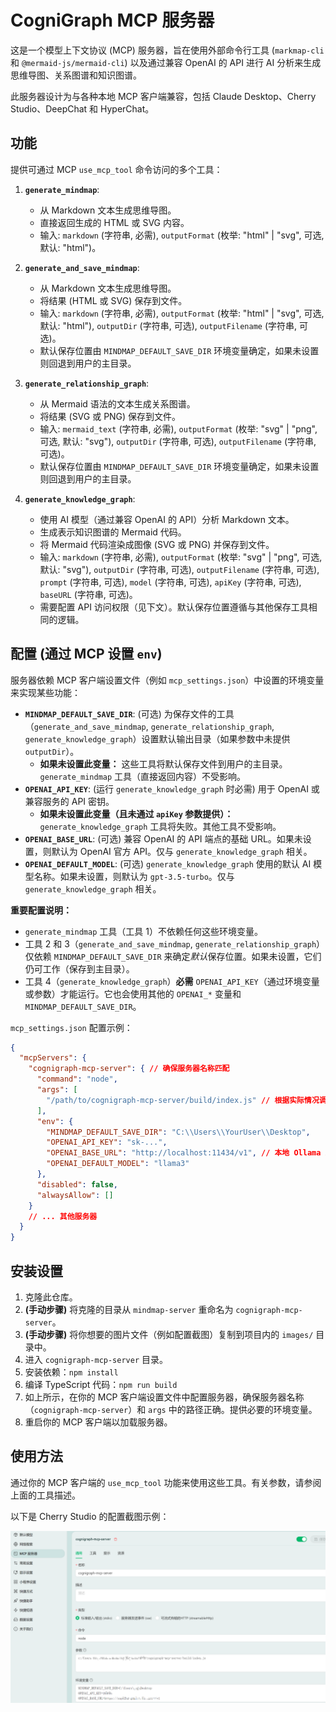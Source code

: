 # CogniGraph MCP 服务器

这是一个模型上下文协议 (MCP) 服务器，旨在使用外部命令行工具 (`markmap-cli` 和 `@mermaid-js/mermaid-cli`) 以及通过兼容 OpenAI 的 API 进行 AI 分析来生成思维导图、关系图谱和知识图谱。

此服务器设计为与各种本地 MCP 客户端兼容，包括 Claude Desktop、Cherry Studio、DeepChat 和 HyperChat。

## 功能

提供可通过 MCP `use_mcp_tool` 命令访问的多个工具：

1.  **`generate_mindmap`**:
    *   从 Markdown 文本生成思维导图。
    *   直接返回生成的 HTML 或 SVG 内容。
    *   输入: `markdown` (字符串, 必需), `outputFormat` (枚举: "html" | "svg", 可选, 默认: "html")。

2.  **`generate_and_save_mindmap`**:
    *   从 Markdown 文本生成思维导图。
    *   将结果 (HTML 或 SVG) 保存到文件。
    *   输入: `markdown` (字符串, 必需), `outputFormat` (枚举: "html" | "svg", 可选, 默认: "html"), `outputDir` (字符串, 可选), `outputFilename` (字符串, 可选)。
    *   默认保存位置由 `MINDMAP_DEFAULT_SAVE_DIR` 环境变量确定，如果未设置则回退到用户的主目录。

3.  **`generate_relationship_graph`**:
    *   从 Mermaid 语法的文本生成关系图谱。
    *   将结果 (SVG 或 PNG) 保存到文件。
    *   输入: `mermaid_text` (字符串, 必需), `outputFormat` (枚举: "svg" | "png", 可选, 默认: "svg"), `outputDir` (字符串, 可选), `outputFilename` (字符串, 可选)。
    *   默认保存位置由 `MINDMAP_DEFAULT_SAVE_DIR` 环境变量确定，如果未设置则回退到用户的主目录。

4.  **`generate_knowledge_graph`**:
    *   使用 AI 模型（通过兼容 OpenAI 的 API）分析 Markdown 文本。
    *   生成表示知识图谱的 Mermaid 代码。
    *   将 Mermaid 代码渲染成图像 (SVG 或 PNG) 并保存到文件。
    *   输入: `markdown` (字符串, 必需), `outputFormat` (枚举: "svg" | "png", 可选, 默认: "svg"), `outputDir` (字符串, 可选), `outputFilename` (字符串, 可选), `prompt` (字符串, 可选), `model` (字符串, 可选), `apiKey` (字符串, 可选), `baseURL` (字符串, 可选)。
    *   需要配置 API 访问权限（见下文）。默认保存位置遵循与其他保存工具相同的逻辑。

## 配置 (通过 MCP 设置 `env`)

服务器依赖 MCP 客户端设置文件（例如 `mcp_settings.json`）中设置的环境变量来实现某些功能：

*   **`MINDMAP_DEFAULT_SAVE_DIR`**: (可选) 为保存文件的工具（`generate_and_save_mindmap`, `generate_relationship_graph`, `generate_knowledge_graph`）设置默认输出目录（如果参数中未提供 `outputDir`）。
    *   **如果未设置此变量：** 这些工具将默认保存文件到用户的主目录。`generate_mindmap` 工具（直接返回内容）不受影响。
*   **`OPENAI_API_KEY`**: (运行 `generate_knowledge_graph` 时必需) 用于 OpenAI 或兼容服务的 API 密钥。
    *   **如果未设置此变量（且未通过 `apiKey` 参数提供）：** `generate_knowledge_graph` 工具将失败。其他工具不受影响。
*   **`OPENAI_BASE_URL`**: (可选) 兼容 OpenAI 的 API 端点的基础 URL。如果未设置，则默认为 OpenAI 官方 API。仅与 `generate_knowledge_graph` 相关。
*   **`OPENAI_DEFAULT_MODEL`**: (可选) `generate_knowledge_graph` 使用的默认 AI 模型名称。如果未设置，则默认为 `gpt-3.5-turbo`。仅与 `generate_knowledge_graph` 相关。

**重要配置说明：**
*   `generate_mindmap` 工具（工具 1）不依赖任何这些环境变量。
*   工具 2 和 3（`generate_and_save_mindmap`, `generate_relationship_graph`）仅依赖 `MINDMAP_DEFAULT_SAVE_DIR` 来确定*默认*保存位置。如果未设置，它们仍可工作（保存到主目录）。
*   工具 4（`generate_knowledge_graph`）**必需** `OPENAI_API_KEY`（通过环境变量或参数）才能运行。它也会使用其他的 `OPENAI_*` 变量和 `MINDMAP_DEFAULT_SAVE_DIR`。

`mcp_settings.json` 配置示例：

```json
{
  "mcpServers": {
    "cognigraph-mcp-server": { // 确保服务器名称匹配
      "command": "node",
      "args": [
        "/path/to/cognigraph-mcp-server/build/index.js" // 根据实际情况调整路径
      ],
      "env": {
        "MINDMAP_DEFAULT_SAVE_DIR": "C:\\Users\\YourUser\\Desktop",
        "OPENAI_API_KEY": "sk-...",
        "OPENAI_BASE_URL": "http://localhost:11434/v1", // 本地 Ollama 示例
        "OPENAI_DEFAULT_MODEL": "llama3"
      },
      "disabled": false,
      "alwaysAllow": []
    }
    // ... 其他服务器
  }
}
```

## 安装设置

1.  克隆此仓库。
2.  **(手动步骤)** 将克隆的目录从 `mindmap-server` 重命名为 `cognigraph-mcp-server`。
3.  **(手动步骤)** 将你想要的图片文件（例如配置截图）复制到项目内的 `images/` 目录中。
4.  进入 `cognigraph-mcp-server` 目录。
4.  安装依赖：`npm install`
5.  编译 TypeScript 代码：`npm run build`
6.  如上所示，在你的 MCP 客户端设置文件中配置服务器，确保服务器名称（`cognigraph-mcp-server`）和 `args` 中的路径正确。提供必要的环境变量。
7.  重启你的 MCP 客户端以加载服务器。

## 使用方法

通过你的 MCP 客户端的 `use_mcp_tool` 功能来使用这些工具。有关参数，请参阅上面的工具描述。

以下是 Cherry Studio 的配置截图示例：

![Cherry Studio 配置截图示例](images/Snipaste_2025-04-29_01-34-31.png)